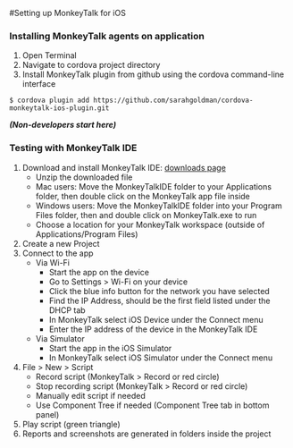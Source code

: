 #Setting up MonkeyTalk for iOS

### Installing MonkeyTalk agents on application 
 
1. Open Terminal
2. Navigate to cordova project directory 
3. Install MonkeyTalk plugin from github using the cordova command-line interface

```
$ cordova plugin add https://github.com/sarahgoldman/cordova-monkeytalk-ios-plugin.git
```

***(Non-developers start here)***
### Testing with MonkeyTalk IDE

1. Download and install MonkeyTalk IDE: [downloads page](https://www.cloudmonkeymobile.com/download/monkeytalk-community)
	- Unzip the downloaded file
	- Mac users: Move the MonkeyTalkIDE folder to your Applications folder, then double click on the MonkeyTalk app file inside
	- Windows users: Move the MonkeyTalkIDE folder into your Program Files folder, then and double click on MonkeyTalk.exe to run
	- Choose a location for your MonkeyTalk workspace (outside of Applications/Program Files)
2. Create a new Project
3. Connect to the app
	- Via Wi-Fi
		- Start the app on the device
		- Go to Settings > Wi-Fi on your device
		- Click the blue info button for the network you have selected
		- Find the IP Address, should be the first field listed under the DHCP tab
		- In MonkeyTalk select iOS Device under the Connect menu
		- Enter the IP address of the device in the MonkeyTalk IDE
	- Via Simulator
		- Start the app in the iOS Simulator
		- In MonkeyTalk select iOS Simulator under the Connect menu
4. File > New > Script
	- Record script (MonkeyTalk > Record or red circle)
	- Stop recording script (MonkeyTalk > Record or red circle)
	- Manually edit script if needed
	- Use Component Tree if needed (Component Tree tab in bottom panel)
5. Play script (green triangle)
6. Reports and screenshots are generated in folders inside the project
